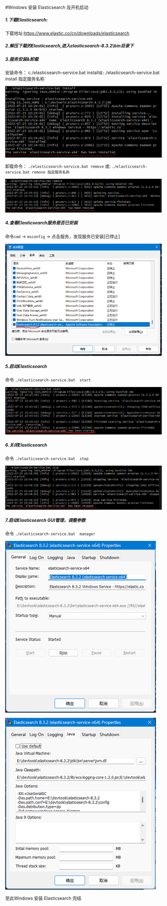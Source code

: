 #Windows 安装 Elasticsearch 及开机启动



##### 1.下载Elasticsearch:
下载地址:<https://www.elastic.co/cn/downloads/elasticsearch>  



##### 2.解压下载的Elasticsearch,进入elasticsearch-8.3.2\bin目录下
##### 3.服务安装&卸载
安装命令： c./elasticsearch-service.bat install`
或: `./elasticsearch-service.bat install 指定服务名称`

![img.png](img.png)



卸载命令： `./elasticsearch-service.bat remove`
或: `./elasticsearch-service.bat remove 指定服务名称`

![img_1.png](img_1.png)



##### 4.查看Elasticsearch服务是否已安装  
命令`cmd` -> `msconfig` -> 点击服务，发现服务已安装[已停止]

![img_2.png](img_2.png)



##### 5.启动Elasticsearch
命令 `./elasticsearch-service.bat  start`

![img_3.png](img_3.png)



##### 6.关闭Elasticsearch
命令 `./elasticsearch-service.bat  stop`

![img_6.png](img_6.png)



##### 7.启动Elasticsearch GUI管理，调整参数
命令 `./elasticsearch-service.bat  manager`

![img_4.png](img_4.png)

![img_5.png](img_5.png)

至此Windows 安装 Elasticsearch 完结 